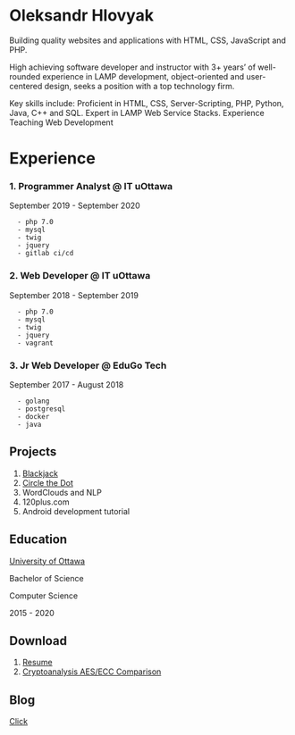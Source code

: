 # Oleksandr Hlovyak

Building quality websites and applications with HTML, CSS, JavaScript and PHP.

High achieving software developer and instructor with 3+ years’ of well-rounded experience in LAMP development, object-oriented and user-centered design, seeks a position with a top technology firm.

Key skills include: Proficient in HTML, CSS, Server-Scripting, PHP, Python, Java, C++ and SQL. Expert in LAMP Web Service Stacks. Experience Teaching Web Development

# Experience

### 1. Programmer Analyst @ IT uOttawa
September 2019 - September 2020
```
  - php 7.0
  - mysql
  - twig
  - jquery
  - gitlab ci/cd
```

### 2. Web Developer @ IT uOttawa
September 2018 - September 2019
```
  - php 7.0
  - mysql
  - twig
  - jquery
  - vagrant
```

### 3. Jr Web Developer @ EduGo Tech
September 2017 - August 2018
```
  - golang
  - postgresql
  - docker
  - java
```

## Projects

1. [Blackjack](https://github.com/deesims/blackjack-in-python)
2. [Circle the Dot](https://github.com/deesims/circle_dot)
3. WordClouds and NLP
4. 120plus.com
5. Android development tutorial

## Education

[University of Ottawa](https://www.uottawa.ca/en)

Bachelor of Science

Computer Science

2015 - 2020

## Download

1. [Resume](https://drive.google.com/file/d/1j5R2gzEpswfFiFpGDJkoMms_2eH8cD2n/view?usp=sharing)
2. [Cryptoanalysis AES/ECC Comparison](https://docs.google.com/spreadsheets/d/1ZxZiA-qPB99_jy3Nz_PxJ9RLa_8P3csFRSqXDmh1chM/edit?usp=sharing)

## Blog

[Click](https://deesims.github.io/blog)

